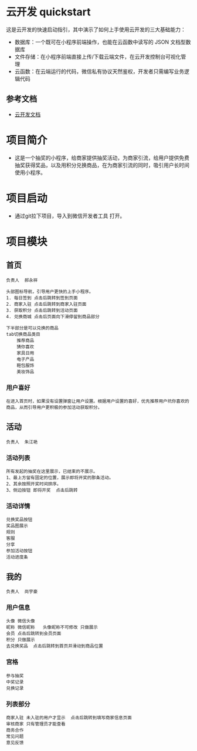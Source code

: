 # 云开发 quickstart

这是云开发的快速启动指引，其中演示了如何上手使用云开发的三大基础能力：

- 数据库：一个既可在小程序前端操作，也能在云函数中读写的 JSON 文档型数据库
- 文件存储：在小程序前端直接上传/下载云端文件，在云开发控制台可视化管理
- 云函数：在云端运行的代码，微信私有协议天然鉴权，开发者只需编写业务逻辑代码

## 参考文档

- [云开发文档](https://developers.weixin.qq.com/miniprogram/dev/wxcloud/basis/getting-started.html)

# 项目简介
- 这是一个抽奖的小程序，给商家提供抽奖活动，为商家引流，给用户提供免费抽奖获得奖品，以及用积分兑换商品，在为商家引流的同时，吸引用户长时间使用小程序。

# 项目启动
- 通过git拉下项目，导入到微信开发者工具 打开。

# 项目模块 
## 首页
    负责人  郝永祥

    头部图标导航，引导用户更快的上手小程序。
    1. 每日签到 点击后跳转到签到页面
    2. 商家入驻 点击后跳转到商家入驻页面
    3. 获取积分 点击后跳转到活动页面
    4. 兑换商城 点击后页面向下滑停留到商品部分

    下半部分是可以兑换的商品
    tab切换商品类目
        推荐商品
        猜你喜欢
        家具日用
        电子产品
        鞋包服饰
        美妆饰品
    
### 用户喜好
    在进入首页时，如果没有设置弹窗让用户设置。根据用户设置的喜好，优先推荐用户坑你喜欢的商品，从而引导用户更积极的参加活动获取积分。

## 活动
    负责人  朱江艳

### 活动列表
    所有发起的抽奖在这里展示，已结束的不展示。
    1、最上方留有固定的位置，展示即将开奖的那条活动。
    2、其余按照开奖时间排序。
    3、侧边按钮 即将开奖  点击后跳转

### 活动详情 
    兑换奖品按钮 
    奖品图展示
    规则
    客服
    分享
    参加活动按钮
    活动进度条

## 我的
    负责人  尚宇豪

### 用户信息
    头像 微信头像
    昵称 微信昵称   头像昵称不可修改 只做展示
    会员 点击后跳转到会员页面
    积分 只做展示
    去兑换奖品  点击后跳转到首页并滑动到商品位置

### 宫格 
    参与抽奖 
    中奖记录
    兑换记录

### 列表部分
    商家入驻 未入驻的用户才显示  点击后跳转到填写商家信息页面 
    审核商家 只有管理员才能查看
    商务合作 
    常见问题 
    意见反馈 
